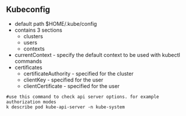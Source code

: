 ## Kubeconfig
* default path $HOME/.kube/config
* contains 3 sections
  * clusters
  * users
  * contexts
* currentContext - specify the default context to be used with kubectl commands
* certificates
  * certificateAuthority - specified for the cluster
  * clientKey - specified for the user
  * clientCertificate - specified for the user
```shell
#use this command to check api server options. for example authorization modes
k describe pod kube-api-server -n kube-system
```